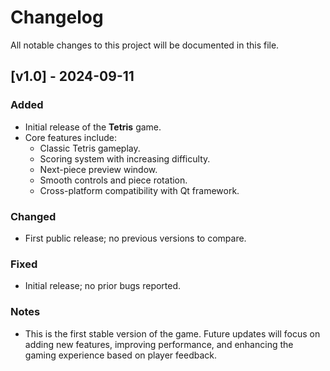 # Changelog

All notable changes to this project will be documented in this file.

## [v1.0] - 2024-09-11

### Added
- Initial release of the **Tetris** game.
- Core features include:
  - Classic Tetris gameplay.
  - Scoring system with increasing difficulty.
  - Next-piece preview window.
  - Smooth controls and piece rotation.
  - Cross-platform compatibility with Qt framework.

### Changed
- First public release; no previous versions to compare.

### Fixed
- Initial release; no prior bugs reported.

### Notes
- This is the first stable version of the game. Future updates will focus on adding new features, improving performance, and enhancing the gaming experience based on player feedback.
